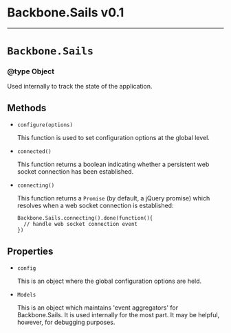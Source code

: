 # Backbone.Sails v0.1

***

# `Backbone.Sails`
### @type Object

Used internally to track the state of the application.

## Methods

* `configure(options)`

  This function is used to set configuration options at the global level.

* `connected()`

  This function returns a boolean indicating whether a persistent web socket connection has been established.

* `connecting()`

  This function returns a `Promise` (by default, a jQuery promise) which resolves when a web socket connection is established:
  
  ```
  Backbone.Sails.connecting().done(function(){
    // handle web socket connection event
  })
  ```

## Properties

* `config`

  This is an object where the global configuration options are held.

* `Models`

  This is an object which maintains 'event aggregators' for Backbone.Sails. It is used internally for the most part. It may be helpful, however, for debugging purposes.
 